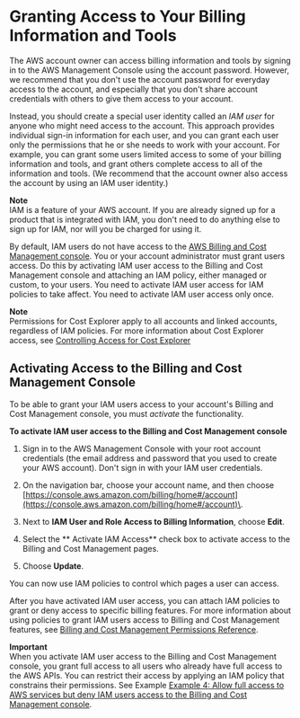 # Granting Access to Your Billing Information and Tools<a name="grantaccess"></a>

The AWS account owner can access billing information and tools by signing in to the AWS Management Console using the account password\. However, we recommend that you don't use the account password for everyday access to the account, and especially that you don't share account credentials with others to give them access to your account\. 

Instead, you should create a special user identity called an *IAM user* for anyone who might need access to the account\. This approach provides individual sign\-in information for each user, and you can grant each user only the permissions that he or she needs to work with your account\. For example, you can grant some users limited access to some of your billing information and tools, and grant others complete access to all of the information and tools\. \(We recommend that the account owner also access the account by using an IAM user identity\.\)

**Note**  
IAM is a feature of your AWS account\. If you are already signed up for a product that is integrated with IAM, you don't need to do anything else to sign up for IAM, nor will you be charged for using it\.

By default, IAM users do not have access to the [AWS Billing and Cost Management console](https://console.aws.amazon.com/billing/home#/)\. You or your account administrator must grant users access\. Do this by activating IAM user access to the Billing and Cost Management console and attaching an IAM policy, either managed or custom, to your users\. You need to activate IAM user access for IAM policies to take affect\. You need to activate IAM user access only once\. 

**Note**  
Permissions for Cost Explorer apply to all accounts and linked accounts, regardless of IAM policies\. For more information about Cost Explorer access, see [Controlling Access for Cost Explorer](ce-access.md)

## Activating Access to the Billing and Cost Management Console<a name="ControllingAccessWebsite-Activate"></a>

To be able to grant your IAM users access to your account's Billing and Cost Management console, you must *activate* the functionality\. 

**To activate IAM user access to the Billing and Cost Management console**

1. Sign in to the AWS Management Console with your root account credentials \(the email address and password that you used to create your AWS account\)\. Don't sign in with your IAM user credentials\. 

1. On the navigation bar, choose your account name, and then choose [https://console.aws.amazon.com/billing/home#/account](https://console.aws.amazon.com/billing/home#/account)\.

1. Next to **IAM User and Role Access to Billing Information**, choose **Edit**\. 

1. Select the ** Activate IAM Access** check box to activate access to the Billing and Cost Management pages\. 

1. Choose **Update**\.

 You can now use IAM policies to control which pages a user can access\.

After you have activated IAM user access, you can attach IAM policies to grant or deny access to specific billing features\. For more information about using policies to grant IAM users access to Billing and Cost Management features, see [Billing and Cost Management Permissions Reference](billing-permissions-ref.md)\.

**Important**  
When you activate IAM user access to the Billing and Cost Management console, you grant full access to all users who already have full access to the AWS APIs\. You can restrict their access by applying an IAM policy that constrains their permissions\. See Example [Example 4: Allow full access to AWS services but deny IAM users access to the Billing and Cost Management console](billing-permissions-ref.md#ExampleAllowAllDenyBilling)\.